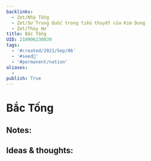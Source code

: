 ```yaml
---
backlinks:
  - Zet/Nhà Tống
  - Zet/Sử Trung Quốc trong tiểu thuyết của Kim Dung
  - Zet/Thủy Hử
title: Bắc Tống
UID: 210906230839
tags:
  - '#created/2021/Sep/06'
  - '#seed🥜'
  - '#permanent/nation'
aliases:
  - 
publish: True
---
```

# Bắc Tống

## Notes:


## Ideas & thoughts:
